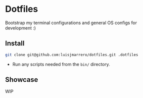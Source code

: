 # Dotfiles

Bootstrap my terminal configurations and general OS configs for development :)

## Install

```sh
git clone git@github.com:luisjmarrero/dotfiles.git .dotfiles
```

- Run any scripts needed from the `bin/` directory.

## Showcase

WIP